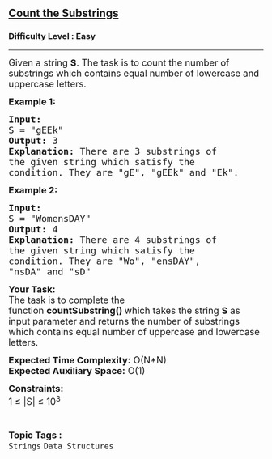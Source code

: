 <h2><a href="https://www.geeksforgeeks.org/problems/count-the-substrings--141634/1?page=7&difficulty=Easy&sortBy=accuracy">Count the Substrings</a></h2><h3>Difficulty Level : Easy</h3><hr><div class="problems_problem_content__Xm_eO"><p><span style="font-size:18px">Given a string&nbsp;<strong>S</strong>. The task is to count the number of substrings which contains equal number of lowercase and uppercase letters.&nbsp;</span></p>

<p><span style="font-size:18px"><strong>Example 1:</strong></span></p>

<pre><span style="font-size:18px"><strong>Input:</strong><strong>
</strong>S = "gEEk"
<strong>Output: </strong>3<strong>
Explanation: </strong>There are 3 substrings of
the given string which satisfy the
condition. They are "gE", "gEEk" and "Ek".</span></pre>

<p><span style="font-size:18px"><strong>Example 2:</strong></span></p>

<pre><span style="font-size:18px"><strong>Input:</strong><strong>
</strong>S = "WomensDAY"
<strong>Output: </strong>4
<strong>Explanation: </strong>There are 4 substrings of 
the given string which satisfy the
condition. They are "Wo", "ensDAY", 
"nsDA" and "sD"</span>
</pre>

<p><span style="font-size:18px"><strong>Your Task:</strong><br>
The task is to complete the function&nbsp;<strong>countSubstring()&nbsp;</strong>which takes the&nbsp;string&nbsp;<strong>S</strong>&nbsp;as input parameter and returns the number of substrings which contains equal number of uppercase and lowercase letters.</span></p>

<p><span style="font-size:18px"><strong>Expected Time Complexity:</strong>&nbsp;O(N*N)<br>
<strong>Expected Auxiliary Space:</strong>&nbsp;O(1)</span></p>

<p><span style="font-size:18px"><strong>Constraints:</strong><br>
1 ≤ |S| ≤ 10<sup>3</sup></span></p>
</div><br><p><span style=font-size:18px><strong>Topic Tags : </strong><br><code>Strings</code>&nbsp;<code>Data Structures</code>&nbsp;